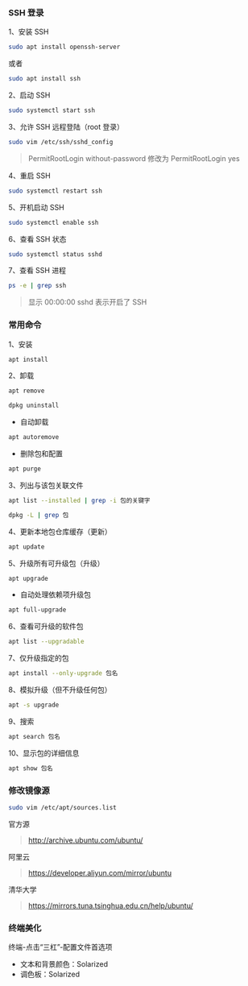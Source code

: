 ### SSH 登录

1、安装 SSH

```sh
sudo apt install openssh-server
```

或者

```sh
sudo apt install ssh
```

2、启动 SSH

```sh
sudo systemctl start ssh
```

3、允许 SSH 远程登陆（root 登录）

```sh
sudo vim /etc/ssh/sshd_config
```

> PermitRootLogin without-password 修改为 PermitRootLogin yes

4、重启 SSH

```sh
sudo systemctl restart ssh
```

5、开机启动 SSH

```sh
sudo systemctl enable ssh
```

6、查看 SSH 状态

```sh
sudo systemctl status sshd
```

7、查看 SSH 进程

```sh
ps -e | grep ssh
```

> 显示 00:00:00 sshd 表示开启了 SSH

### 常用命令

1、安装

```sh
apt install
```

2、卸载

```sh
apt remove
```

```sh
dpkg uninstall
```

- 自动卸载

```sh
apt autoremove
```

- 删除包和配置

```sh
apt purge
```

3、列出与该包关联文件

```sh
apt list --installed | grep -i 包的关键字
```

```sh
dpkg -L | grep 包
```

4、更新本地包仓库缓存（更新）

```sh
apt update
```

5、升级所有可升级包（升级）

```sh
apt upgrade
```

- 自动处理依赖项升级包

```sh
apt full-upgrade
```

6、查看可升级的软件包

```sh
apt list --upgradable
```

7、仅升级指定的包

```sh
apt install --only-upgrade 包名
```

8、模拟升级（但不升级任何包）

```sh
apt -s upgrade
```

9、搜索

```sh
apt search 包名
```

10、显示包的详细信息

```sh
apt show 包名
```

### 修改镜像源

```sh
sudo vim /etc/apt/sources.list
```

官方源

> http://archive.ubuntu.com/ubuntu/

阿里云

> https://developer.aliyun.com/mirror/ubuntu

清华大学

> https://mirrors.tuna.tsinghua.edu.cn/help/ubuntu/

### 终端美化

终端-点击“三杠”-配置文件首选项

- 文本和背景颜色：Solarized
- 调色板：Solarized
